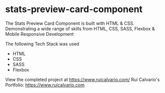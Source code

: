 # stats-preview-card-component

The Stats Preview Card Component is built with HTML &amp; CSS.
Demonstrating a wide range of skills from HTML, CSS, SASS, Flexbox &amp; Mobile Responsive Development

The following Tech Stack was used

- HTML
- CSS
- SASS
- Flexbox

View the completed project at https://www.ruicalvario.com/
Rui Calvario's Portfolio: https://www.ruicalvario.com
